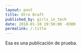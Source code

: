 ```yaml
---
layout: post
title: Otro Draft
published_by: girls_in_tech
date: 2018-01-10 19:50:00 -0300
permalink: /:title
---
```

Esa es una publicación de prueba.